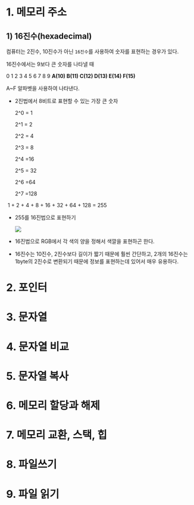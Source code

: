 # 1. 메모리 주소

## 1) 16진수(hexadecimal)

컴퓨터는 2진수, 10진수가 아닌 `16진수`를 사용하여 숫자를 표현하는 경우가 있다.

16진수에서는 9보다 큰 숫자를 나타낼 때

 0 1 2 3 4 5 6 7 8 9 **A(10) B(11) C(12) D(13) E(14) F(15)**

A~F 알파벳을 사용하여 나타낸다.



* 2진법에서 8비트로 표현할 수 있는 가장 큰 숫자 

  2^0 = 1 

  2^1 = 2

  2^2 = 4

  2^3 = 8

  2^4 =16

  2^5 = 32

  2^6 =64

  2^7 =128



​	1 + 2 + 4 + 8 + 16 + 32 + 64 + 128 = 255



* 255를 16진법으로 표현하기

  ![](https://cphinf.pstatic.net/mooc/20170807_218/1502072784893AgAug_PNG/5.4_-01.png?type=w760)



* 16진법으로 RGB에서 각 색의 양을 정해서 색깔을 표현하곤 한다. 
* 16진수는 10진수, 2진수보다 길이가 짧기 때문에 훨씬 간단하고, 2개의 16진수는 1byte의 2진수로 변환되기 때문에 정보를 표현하는데 있어서 매우 유용하다.





# 2. 포인터





# 3. 문자열



# 4. 문자열 비교



# 5. 문자열 복사



 # 6. 메모리 할당과 해제



# 7. 메모리 교환, 스택, 힙





# 8. 파일쓰기



# 9. 파일 읽기



